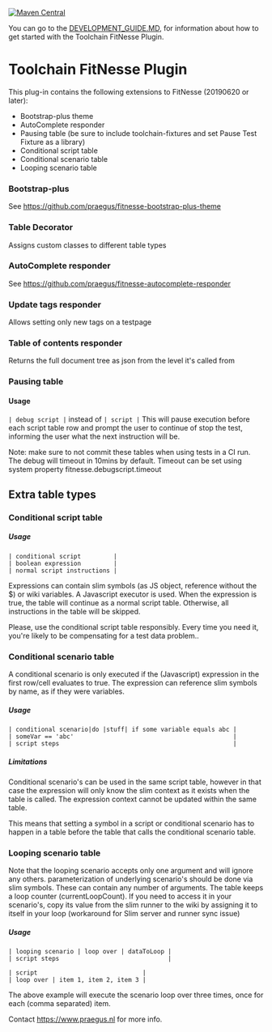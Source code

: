 [![Maven Central](https://img.shields.io/maven-central/v/nl.praegus/toolchain-fitnesse-plugin.svg?maxAge=21600)](https://mvnrepository.com/artifact/nl.praegus/toolchain-fitnesse-plugin)

You can go to the [DEVELOPMENT_GUIDE.MD](./DEVELOPMENT_GUIDE.MD), for information about how to get started with the Toolchain FitNesse Plugin.

# Toolchain FitNesse Plugin

This plug-in contains the following extensions to FitNesse (20190620 or later):
 * Bootstrap-plus theme
 * AutoComplete responder
 * Pausing table (be sure to include toolchain-fixtures and set Pause Test Fixture as a library)
 * Conditional script table
 * Conditional scenario table
 * Looping scenario table

### Bootstrap-plus
See https://github.com/praegus/fitnesse-bootstrap-plus-theme

### Table Decorator
Assigns custom classes to different table types

### AutoComplete responder
See https://github.com/praegus/fitnesse-autocomplete-responder
### Update tags responder
Allows setting only new tags on a testpage
### Table of contents responder
Returns the full document tree as json from the level it's called from

### Pausing table
#### Usage
`| debug script |` instead of `| script |`
This will pause execution before each script table row and prompt the user to continue of stop the test, informing the user what the next instruction will be.

Note: make sure to not commit these tables when using tests in a CI run. The debug will timeout in 10mins by default. Timeout can be set using system property fitnesse.debugscript.timeout

## Extra table types

### Conditional script table
##### Usage
```
| conditional script         |
| boolean expression         |
| normal script instructions |
```
Expressions can contain slim symbols (as JS object, reference without the $) or wiki variables. A Javascript executor is used.
When the expression is true, the table will continue as a normal script table.
Otherwise, all instructions in the table will be skipped.

Please, use the conditional script table responsibly. Every time you need it, you're likely to be compensating for a test data problem..

### Conditional scenario table
A conditional scenario is only executed if the (Javascript) expression in the first row/cell evaluates to true.
The expression can reference slim symbols by name, as if they were variables.

##### Usage
```
| conditional scenario|do |stuff| if some variable equals abc |
| someVar == 'abc'                                            |
| script steps                                                |
```
##### Limitations

Conditional scenario's can be used in the same script table, however in that case the expression will only know the slim context as it exists when the table is called.
The expression context cannot be updated within the same table.

This means that setting a symbol in a script or conditional scenario has to happen in a table before the table that calls the conditional scenario table.

### Looping scenario table

Note that the looping scenario accepts only one argument and will ignore any others. parameterization of underlying scenario's should be done via slim symbols. These can contain any number of arguments.
The table keeps a loop counter (currentLoopCount). If you need to access it in your scenario's, copy its value from the slim runner to the wiki by assigning it to itself in your loop (workaround for Slim server and runner sync issue)

##### Usage
```
| looping scenario | loop over | dataToLoop |
| script steps                              |

| script                             |
| loop over | item 1, item 2, item 3 |
```
The above example will execute the scenario loop over three times, once for each (comma separated) item.

Contact https://www.praegus.nl for more info.

